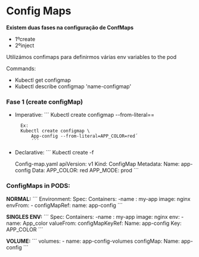 # Config Maps

**Existem duas fases na configuração de ConfMaps**
- 1ºcreate
- 2ºinject

Utilizámos confimaps para definirmos várias env variables to the pod

Commands:
- Kubectl get configmap
- Kubectl describe configmap 'name-configmap'


### Fase 1 (create configMap)

- Imperative:
		´´´
        Kubectl create configmap
			<config-name> --from-literal=<key>=<value>
			
		Ex:
		Kubectl create configmap \
			App-config --from-literal=APP_COLOR=red´
            ´´´

- Declarative:
´´´
	Kubectl create -f
	
	Config-map.yaml
		apiVersion: v1
		Kind: ConfigMap
		Metadata:
			Name: app-config
		Data:
			APP_COLOR: red
			APP_MODE: prod
´´´		
		
### ConfigMaps in PODS:
**NORMAL:**
´´´
Environment:
Spec:
	Containers:
		-name : my-app
		 image: nginx
		envFrom:
			- configMapRef: 
				name: app-config
´´´				


**SINGLES ENV:**
´´´
Spec:
	Containers:
		-name : my-app
		 image: nginx
		 env:
			-name: App_color
	            valueFrom:
		            configMapKeyRef:
					    Name: app-config
					    Key: APP_COLOR
´´´

**VOLUME:**
´´´
volumes:
	- name: app-config-volumes
	  configMap:
            Name: app-config
´´´